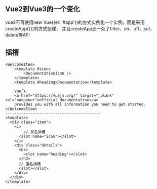 
## Vue2到Vue3的一个变化
vue2不再使用new Vue({el: '#app'})的方式实例化一个实例，而是采用createApp({})的方式创建， 并且createApp还一处了filter、$on、$off、$set、$delete等API

## 插槽




```vue
<WelcomeItem>
    <template #icon>
        <DocumentationIcon />
    </template>
    <template #heading>Documentation</template>

    Vue’s
    <a href="https://vuejs.org/" target="_blank" rel="noopener">official documentation</a>
    provides you with all information you need to get started.
</WelcomeItem>
------------------------------------------
<template>
  <div class="item">
    <i>
        // 具名插槽
      <slot name="icon"></slot>
    </i>
    <div class="details">
      <h3>
        <slot name="heading"></slot>
      </h3>
      // 匿名插槽
      <slot></slot>
    </div>
  </div>
</template>
```